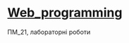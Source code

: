 # [Web_programming](https://Ker-ril.github.io/Web_programming/ "Site on GitHub Pages")
ПМ_21, лабораторні роботи
